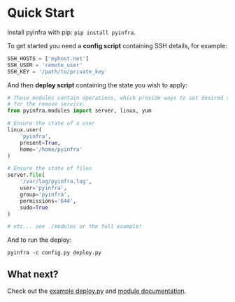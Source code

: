 # Quick Start

Install pyinfra with pip: `pip install pyinfra`.

To get started you need a **config script** containing SSH details, for example:

```py
SSH_HOSTS = ['myhost.net']
SSH_USER = 'remote_user'
SSH_KEY = '/path/to/private_key'
```

And then **deploy script** containing the state you wish to apply:

```py
# These modules contain operations, which provide ways to set desired state
# for the remove service.
from pyinfra.modules import server, linux, yum

# Ensure the state of a user
linux.user(
    'pyinfra',
    present=True,
    home='/home/pyinfra'
)

# Ensure the state of files
server.file(
    '/var/log/pyinfra.log',
    user='pyinfra',
    group='pyinfra',
    permissions='644',
    sudo=True
)

# etc... see ./modules or the full example!
```

And to run the deploy:

`pyinfra -c config.py deploy.py`

## What next?

Check out the [example deploy.py](../example/deploy.py) and [module documentation](./modules/README.md).
